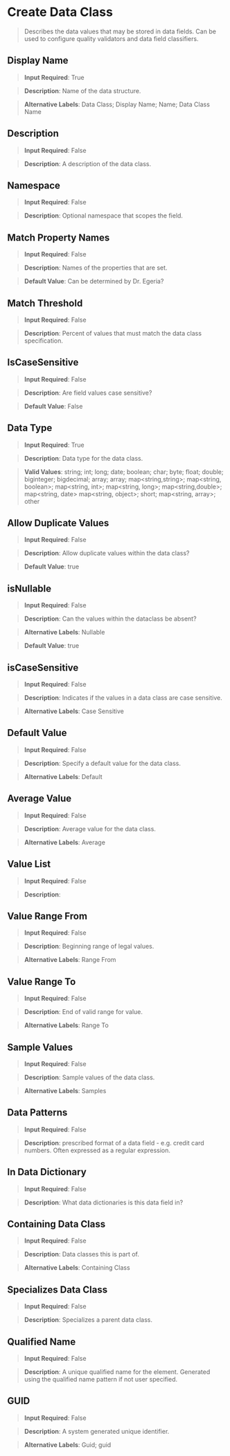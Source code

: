 # **Create Data Class**
>	Describes the data values that may be stored in data fields. Can be used to configure quality validators and data field classifiers.

## **Display Name**
>	**Input Required**: True

>	**Description**: Name of the data structure.

>	**Alternative Labels**: Data Class; Display Name; Name; Data Class Name


## **Description**
>	**Input Required**: False

>	**Description**: A description of the data class.


## **Namespace**
>	**Input Required**: False

>	**Description**: Optional namespace that scopes the field.


## **Match Property Names**
>	**Input Required**: False

>	**Description**: Names of the properties that are set.

>	**Default Value**: Can be determined by Dr. Egeria?


## **Match Threshold**
>	**Input Required**: False

>	**Description**: Percent of values that must match the data class specification.


## **IsCaseSensitive**
>	**Input Required**: False

>	**Description**: Are field values case sensitive?

>	**Default Value**: False


## **Data Type**
>	**Input Required**: True

>	**Description**: Data type for the data class.

>	**Valid Values**: string; int; long; date; boolean; char; byte; float; double; biginteger; bigdecimal; array<string>; array<int>; map<string,string>; map<string, boolean>; map<string, int>; map<string, long>; map<string,double>; map<string, date> map<string, object>; short; map<string, array<string>>; other


## **Allow Duplicate Values**
>	**Input Required**: False

>	**Description**: Allow duplicate values within the data class?

>	**Default Value**: true


## **isNullable**
>	**Input Required**: False

>	**Description**: Can the values within the dataclass be absent?

>	**Alternative Labels**: Nullable

>	**Default Value**: true


## **isCaseSensitive**
>	**Input Required**: False

>	**Description**: Indicates if the values in a  data class are case sensitive.

>	**Alternative Labels**: Case Sensitive


## **Default Value**
>	**Input Required**: False

>	**Description**: Specify a default value for the data class.

>	**Alternative Labels**: Default


## **Average Value**
>	**Input Required**: False

>	**Description**: Average value for the data class.

>	**Alternative Labels**: Average


## **Value List**
>	**Input Required**: False

>	**Description**: 


## **Value Range From**
>	**Input Required**: False

>	**Description**: Beginning range of legal values.

>	**Alternative Labels**: Range From


## **Value Range To**
>	**Input Required**: False

>	**Description**: End of valid range for value.

>	**Alternative Labels**: Range To


## **Sample Values**
>	**Input Required**: False

>	**Description**: Sample values of the data class.

>	**Alternative Labels**: Samples


## **Data Patterns**
>	**Input Required**: False

>	**Description**: prescribed format of a data field - e.g. credit card numbers. Often expressed as a regular expression.


## **In Data Dictionary**
>	**Input Required**: False

>	**Description**: What data dictionaries is this data field in?


## **Containing Data Class**
>	**Input Required**: False

>	**Description**: Data classes this is part of.

>	**Alternative Labels**: Containing Class


## **Specializes Data Class**
>	**Input Required**: False

>	**Description**: Specializes a parent  data class.


## **Qualified Name**
>	**Input Required**: False

>	**Description**: A unique qualified name for the element. Generated using the qualified name pattern  if not user specified.


## **GUID**
>	**Input Required**: False

>	**Description**: A system generated unique identifier.

>	**Alternative Labels**: Guid; guid

